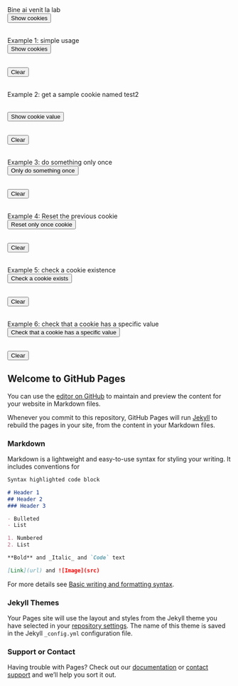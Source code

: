 <body> Bine ai venit la lab <br><button onclick="alertCookie()">Show cookies</button>
<script>
document.cookie = "session=test GDPR";
document.cookie = "favorite_task=collect Data"; 
document.cookie = "name=oeschger; SameSite=None; Secure";
document.cookie = "favorite_food=tripe; SameSite=None; Secure";
document.cookie = "test1=Hello; SameSite=None; Secure";
document.cookie = "test2=World; SameSite=None; Secure";

const cookieValue = document.cookie
  .split('; ')
  .find(row => row.startsWith('test2='))
  .split('=')[1];

  function alertCookie() { alert(document.cookie); } 
  
  function showCookies() {
  const output = document.getElementById('cookies')
  output.textContent = '> ' + document.cookie
}

function clearOutputCookies() {
  const output = document.getElementById('cookies')
  output.textContent = ''
}
  
  function showCookieValue() {
  const output = document.getElementById('cookie-value')
  output.textContent = '> ' + cookieValue
}

function clearOutputCookieValue() {
  const output = document.getElementById('cookie-value')
  output.textContent = ''
}
  
function doOnce() {
  if (!document.cookie.split('; ').find(row => row.startsWith('doSomethingOnlyOnce'))) {
    // Note that we are setting `SameSite=None;` in this example because the example
    // needs to work cross-origin.
    // It is more common not to set the `SameSite` attribute, which results in the default,
    // and more secure, value of `SameSite=Lax;`
    document.cookie = "doSomethingOnlyOnce=true; expires=Fri, 31 Dec 9999 23:59:59 GMT; SameSite=None; Secure";

    const output = document.getElementById('do-once')
    output.textContent = '> Do something here!'
  }
}

function clearOutputDoOnce() {
  const output = document.getElementById('do-once')
  output.textContent = ''
}
  
  function resetOnce() {
  // Note that we are setting `SameSite=None;` in this example because the example
  // needs to work cross-origin.
  // It is more common not to set the `SameSite` attribute, which results in the default,
  // and more secure, value of `SameSite=Lax;`
  document.cookie = "doSomethingOnlyOnce=; expires=Thu, 01 Jan 1970 00:00:00 GMT; SameSite=None; Secure";

  const output = document.getElementById('reset-once')
  output.textContent = '> Reset!'
}

function clearOutputResetOnce() {
  const output = document.getElementById('reset-once')
  output.textContent = ''
}
  
// Note that we are setting `SameSite=None;` in this example because the example
// needs to work cross-origin.
// It is more common not to set the `SameSite` attribute, which results in the default,
// and more secure, value of `SameSite=Lax;`
document.cookie = "reader=1; SameSite=None; Secure";

function checkACookieExists() {
  if (document.cookie.split(';').some((item) => item.trim().startsWith('reader='))) {
    const output = document.getElementById('a-cookie-existence')
    output.textContent = '> The cookie "reader" exists'
  }
}

function clearOutputACookieExists() {
  const output = document.getElementById('a-cookie-existence')
  output.textContent = ''
}
  
  function checkCookieHasASpecificValue() {
  if (document.cookie.split(';').some((item) => item.includes('reader=1'))) {
    const output = document.getElementById('a-specific-value-of-the-cookie')
    output.textContent = '> The cookie "reader" has a value of "1"'
  }
}

function clearASpecificValueOfTheCookie() {
  const output = document.getElementById('a-specific-value-of-the-cookie')
  output.textContent = ''
}

 

</script>
  
<br>Example 1: simple usage
<br><button onclick="showCookies()">Show cookies</button>

<br><button onclick="clearOutputCookies()">
  Clear
</button>

<div>
  <code id="cookies"></code>
</div>
  
<br> Example 2: get a sample cookie named test2

<br><button onclick="showCookieValue()">Show cookie value</button>

<br><button onclick="clearOutputCookieValue()">
  Clear
</button>

<div>
  <code id="cookie-value"></code>
</div>
  
<br> Example 3: do something only once
<br><button onclick="doOnce()">Only do something once</button>

<br><button onclick="clearOutputDoOnce()">
  Clear
</button>

<div>
  <code id="do-once"></code>
</div>
  
<br>Example 4: Reset the previous cookie
<br><button onclick="resetOnce()">Reset only once cookie</button>

<br><button onclick="clearOutputResetOnce()">
  Clear
</button>

<div>
  <code id="reset-once"></code>
</div>
  
<br>Example 5: check a cookie existence
<br><button onclick="checkACookieExists()">
  Check a cookie exists
</button>

<br><button onclick="clearOutputACookieExists()">
  Clear
</button>

<div>
  <code id="a-cookie-existence"></code>
</div>
  
<br>Example 6: check that a cookie has a specific value
<br><button onclick="checkCookieHasASpecificValue()">
  Check that a cookie has a specific value
</button>

<br><button onclick="clearASpecificValueOfTheCookie()">
  Clear
</button>

<div>
  <code id="a-specific-value-of-the-cookie"></code>
</div>


</body>

## Welcome to GitHub Pages

You can use the [editor on GitHub](https://github.com/adelinad16/adelinad16.github.io/edit/main/index.md) to maintain and preview the content for your website in Markdown files.

Whenever you commit to this repository, GitHub Pages will run [Jekyll](https://jekyllrb.com/) to rebuild the pages in your site, from the content in your Markdown files.

### Markdown

Markdown is a lightweight and easy-to-use syntax for styling your writing. It includes conventions for

```markdown
Syntax highlighted code block

# Header 1
## Header 2
### Header 3

- Bulleted
- List

1. Numbered
2. List

**Bold** and _Italic_ and `Code` text

[Link](url) and ![Image](src)
```


For more details see [Basic writing and formatting syntax](https://docs.github.com/en/github/writing-on-github/getting-started-with-writing-and-formatting-on-github/basic-writing-and-formatting-syntax).

### Jekyll Themes

Your Pages site will use the layout and styles from the Jekyll theme you have selected in your [repository settings](https://github.com/adelinad16/adelinad16.github.io/settings/pages). The name of this theme is saved in the Jekyll `_config.yml` configuration file.

### Support or Contact

Having trouble with Pages? Check out our [documentation](https://docs.github.com/categories/github-pages-basics/) or [contact support](https://support.github.com/contact) and we’ll help you sort it out.

